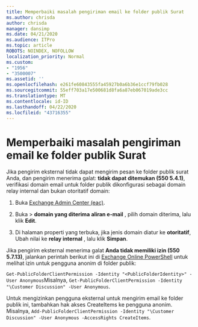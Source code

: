 ```yaml
---
title: Memperbaiki masalah pengiriman email ke folder publik Surat
ms.author: chrisda
author: chrisda
manager: dansimp
ms.date: 04/21/2020
ms.audience: ITPro
ms.topic: article
ROBOTS: NOINDEX, NOFOLLOW
localization_priority: Normal
ms.custom:
- "1956"
- "3500007"
ms.assetid: ''
ms.openlocfilehash: e261fe60843555fa45927b0a6b36e1ccf79fb028
ms.sourcegitcommit: 55eff703a17e500681d8fa6a87eb067019ade3cc
ms.translationtype: MT
ms.contentlocale: id-ID
ms.lasthandoff: 04/22/2020
ms.locfileid: "43716355"
---
```

# <a name="fix-email-delivery-issues-to-mail-enabled-public-folders"></a>Memperbaiki masalah pengiriman email ke folder publik Surat

Jika pengirim eksternal tidak dapat mengirim pesan ke folder publik surat Anda, dan pengirim menerima galat: **tidak dapat ditemukan (550 5.4.1)**, verifikasi domain email untuk folder publik dikonfigurasi sebagai domain relay internal dan bukan otoritatif domain:

1. Buka [Exchange Admin Center (eac)](https://docs.microsoft.com/Exchange/exchange-admin-center).

2. Buka \> **domain yang diterima** **aliran e-mail** , pilih domain diterima, lalu klik **Edit**.

3. Di halaman properti yang terbuka, jika jenis domain diatur ke **otoritatif**, Ubah nilai ke **relay internal** , lalu klik **Simpan**.

Jika pengirim eksternal menerima galat **Anda tidak memiliki izin (550 5.7.13)**, jalankan perintah berikut ini di [Exchange Online PowerShell](https://docs.microsoft.com/powershell/exchange/exchange-online/connect-to-exchange-online-powershell/connect-to-exchange-online-powershell) untuk melihat izin untuk pengguna anonim di folder publik:

`Get-PublicFolderClientPermission -Identity "<PublicFolderIdentity>" -User Anonymous`Misalnya, `Get-PublicFolderClientPermission -Identity "\Customer Discussion" -User Anonymous`.

Untuk mengizinkan pengguna eksternal untuk mengirim email ke folder publik ini, tambahkan hak akses CreateItems ke pengguna anonim. Misalnya, `Add-PublicFolderClientPermission -Identity "\Customer Discussion" -User Anonymous -AccessRights CreateItems`.
